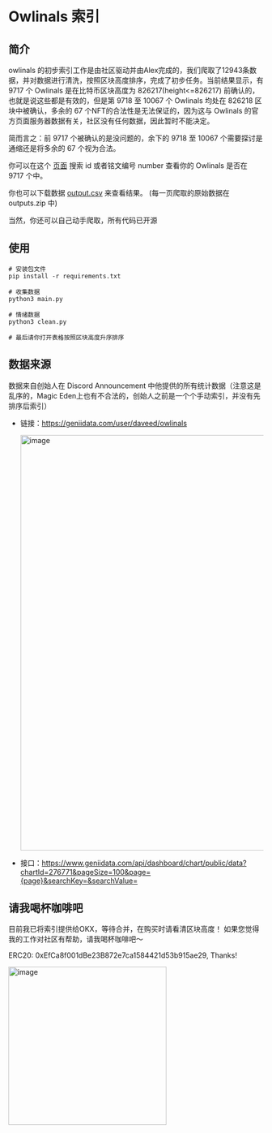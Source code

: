 # Owlinals 索引

## 简介
owlinals 的初步索引工作是由社区驱动并由Alex完成的，我们爬取了12943条数据，并对数据进行清洗，按照区块高度排序，完成了初步任务。当前结果显示，有 9717 个 Owlinals 是在比特币区块高度为 826217(height<=826217) 前确认的，也就是说这些都是有效的，但是第 9718 至 10067 个 Owlinals 均处在 826218 区块中被确认，多余的 67 个NFT的合法性是无法保证的，因为这与 Owlinals 的官方页面服务器数据有关，社区没有任何数据，因此暂时不能决定。

简而言之：前 9717 个被确认的是没问题的，余下的 9718 至 10067 个需要探讨是通缩还是将多余的 67 个视为合法。

你可以在这个 [页面](https://github.com/OwlinalsDAO/index/blob/main/inscriptions.json) 搜索 id 或者铭文编号 number 查看你的 Owlinals 是否在 9717 个中。

你也可以下载数据 [output.csv](https://github.com/OwlinalsDAO/index/blob/main/output.csv) 来查看结果。 (每一页爬取的原始数据在 outputs.zip 中)

当然，你还可以自己动手爬取，所有代码已开源

## 使用

```
# 安装包文件
pip install -r requirements.txt

# 收集数据
python3 main.py

# 情绪数据
python3 clean.py

# 最后请你打开表格按照区块高度升序排序
```

## 数据来源

数据来自创始人在 Discord Announcement 中他提供的所有统计数据（注意这是乱序的，Magic Eden上也有不合法的，创始人之前是一个个手动索引，并没有先排序后索引）

- 链接：https://geniidata.com/user/daveed/owlinals

  <img width="819" alt="image" src="https://github.com/OwlinalsDAO/index/assets/157193953/1bc39153-22da-4c13-80e0-2f969c5063b1">

- 接口：https://www.geniidata.com/api/dashboard/chart/public/data?chartId=276771&pageSize=100&page={page}&searchKey=&searchValue=

## 请我喝杯咖啡吧
目前我已将索引提供给OKX，等待合并，在购买时请看清区块高度！
如果您觉得我的工作对社区有帮助，请我喝杯咖啡吧～

ERC20: 0xEfCa8f001dBe23B872e7ca1584421d53b915ae29, Thanks!

<img width="312" alt="image" src="https://github.com/OwlinalsDAO/index/assets/157193953/39f034c4-c656-4883-bc8e-de68ad72284d">
